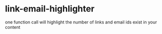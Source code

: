 # link-email-highlighter
one function call will highlight the number of links and email ids exist in your content
